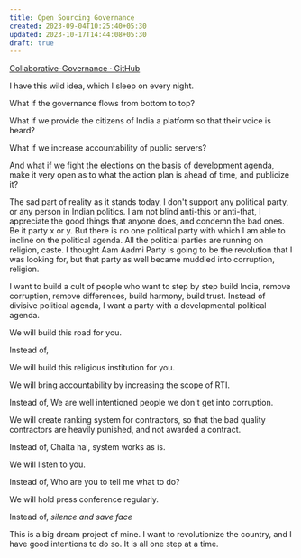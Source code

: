```yaml
---
title: Open Sourcing Governance
created: 2023-09-04T10:25:40+05:30
updated: 2023-10-17T14:44:08+05:30
draft: true
---
```

[Collaborative-Governance · GitHub](https://github.com/Collaborative-Governance)

I have this wild idea, which I sleep on every night.

What if the governance flows from bottom to top?

What if we provide the citizens of India a platform so that their voice is heard?

What if we increase accountability of public servers?

And what if we fight the elections on the basis of development agenda, make it very open as to what the action plan is ahead of time, and publicize it?

The sad part of reality as it stands today, I don't support any political party, or any person in Indian politics. I am not blind anti-this or anti-that, I appreciate the good things that anyone does, and condemn the bad ones. Be it party x or y. But there is no one political party with which I am able to incline on the political agenda. All the political parties are running on religion, caste. I thought Aam Aadmi Party is going to be the revolution that I was looking for, but that party as well became muddled into corruption, religion.

I want to build a cult of people who want to step by step build India, remove corruption, remove differences, build harmony, build trust. Instead of divisive political agenda, I want a party with a developmental political agenda.

We will build this road for you.

Instead of,

We will build this religious institution for you.


We will bring accountability by increasing the scope of RTI.

Instead of,
We are well intentioned people we don't get into corruption.


We will create ranking system for contractors, so that the bad quality contractors are heavily punished, and not awarded a contract.

Instead of,
Chalta hai, system works as is.


We will listen to you.

Instead of,
Who are you to tell me what to do?


We will hold press conference regularly.

Instead of,
*silence and save face*

This is a big dream project of mine. I want to revolutionize the country, and I have good intentions to do so. It is all one step at a time.